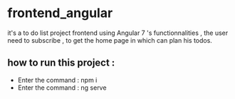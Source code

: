 # frontend_angular
it's a to do list project frontend using Angular 7 's functionnalities , the user need to subscribe , to get the home page in which can plan his todos.

<h2>how to run this project : </h2>
<ul>
  <li>Enter the command : npm i </li>

<li>Enter the command : ng serve </li>

</ul>
